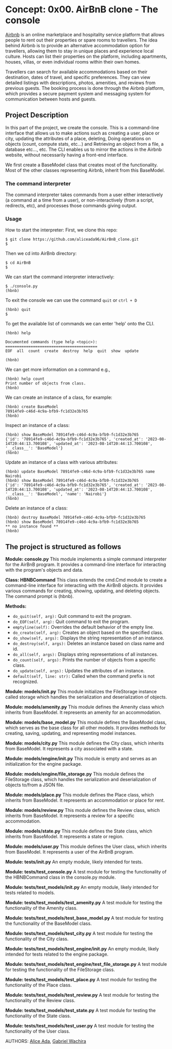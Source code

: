 # Concept: 0x00. AirBnB clone - The console

[Airbnb](https://airbnb.com) is an online marketplace and hospitality service platform that allows people to rent out their properties or spare rooms to travellers. The idea behind Airbnb is to provide an alternative accommodation option for travellers, allowing them to stay in unique places and experience local culture. Hosts can list their properties on the platform, including apartments, houses, villas, or even individual rooms within their own homes.

Travellers can search for available accommodations based on their destination, dates of travel, and specific preferences. They can view detailed listings with descriptions, photos, amenities, and reviews from previous guests. The booking process is done through the Airbnb platform, which provides a secure payment system and messaging system for communication between hosts and guests.

## Project Description

In this part of the project, we create the console. This is a command-line interface that allows us to make actions such as creating a user, place or city, updating the attributes of a place, deleting, Doing operations on objects (count, compute stats, etc…) and Retrieving an object from a file, a database etc…, etc. The CLI enables us to mirror the actions in the Airbnb website, without necessarily having a front-end interface.

We first create a BaseModel class that creates most of the functionality. Most of the other classes representing Airbnb, inherit from this BaseModel.

### The command interpreter

The command interpreter takes commands from a user either interactively (a command at a time from a user), or non-interactively (from a script, redirects, etc), and processes those commands giving output.

### Usage

How to start the interpreter:
First, we clone this repo:

    $ git clone https://github.com/aliceada96/AirBnB_clone.git
    $

Then we cd into AirBnb directory:

    $ cd AirBnB
    $

We can start the command interpreter interactively:

    $ ./console.py
    (hbnb)

To exit the console we can use the command `quit` or `ctrl + D`

    (hbnb) quit
    $

To get the available list of commands we can enter 'help' onto the CLI.

    (hbnb) help

    Documented commands (type help <topic>):
    ========================================
    EOF  all  count  create  destroy  help  quit  show  update

    (hbnb) 

We can get more information on a command e.g.,

    (hbnb) help count
    Print number of objects from class.
    (hbnb)

We can create an instance of a class, for example:

    (hbnb) create BaseModel
    78914fe9-c46d-4c9a-bfb9-fc1d32e3b765
    (hbnb)

Inspect an instance of a class:

    (hbnb) show BaseModel 78914fe9-c46d-4c9a-bfb9-fc1d32e3b765
    {'id': '78914fe9-c46d-4c9a-bfb9-fc1d32e3b765', 'created_at': '2023-08-14T20:44:13.700108', 'updated_at': '2023-08-14T20:44:13.700108', '__class__': 'BaseModel'}
    (hbnb)

Update an instance of a class with various attributes:

    (hbnb) update BaseModel 78914fe9-c46d-4c9a-bfb9-fc1d32e3b765 name Nairobi
    (hbnb) show BaseModel 78914fe9-c46d-4c9a-bfb9-fc1d32e3b765
    {'id': '78914fe9-c46d-4c9a-bfb9-fc1d32e3b765', 'created_at': '2023-08-14T20:44:13.700108', 'updated_at': '2023-08-14T20:44:13.700108', '__class__': 'BaseModel', 'name': 'Nairobi'}
    (hbnb)

Delete an instance of a class:

    (hbnb) destroy BaseModel 78914fe9-c46d-4c9a-bfb9-fc1d32e3b765
    (hbnb) show BaseModel 78914fe9-c46d-4c9a-bfb9-fc1d32e3b765
    ** no instance found **
    (hbnb)

## The project is structured as follows

**Module: console.py**
This module implements a simple command interpreter for the AirBnB program. It provides a command-line interface for interacting with the program's objects and data.

**Class: HBNBCommand**
This class extends the cmd.Cmd module to create a command-line interface for interacting with the AirBnB objects. It provides various commands for creating, showing, updating, and deleting objects. The command prompt is (hbnb).

**Methods:**

- `do_quit(self, arg):` Quit command to exit the program.
- `do_EOF(self, arg):` Quit command to exit the program.
- `emptyline(self):` Overrides the default behavior of the empty line.
- `do_create(self, arg):` Creates an object based on the specified class.
- `do_show(self, args):` Displays the string representation of an instance.
- `do_destroy(self, args):` Deletes an instance based on class name and id.
- `do_all(self, args):` Displays string representations of all instances.
- `do_count(self, args):` Prints the number of objects from a specific class.
- `do_update(self, args):` Updates the attributes of an instance.
- `default(self, line: str):` Called when the command prefix is not recognized.

**Module: models/init.py**
This module initializes the FileStorage instance called storage which handles the serialization and deserialization of objects.

**Module: models/amenity.py**
This module defines the Amenity class which inherits from BaseModel. It represents an amenity for an accommodation.

**Module: models/base_model.py**
This module defines the BaseModel class, which serves as the base class for all other models. It provides methods for creating, saving, updating, and representing model instances.

**Module: models/city.py**
This module defines the City class, which inherits from BaseModel. It represents a city associated with a state.

**Module: models/engine/init.py**
This module is empty and serves as an initialization for the engine package.

**Module: models/engine/file_storage.py**
This module defines the FileStorage class, which handles the serialization and deserialization of objects to/from a JSON file.

**Module: models/place.py**
This module defines the Place class, which inherits from BaseModel. It represents an accommodation or place for rent.

**Module: models/review.py**
This module defines the Review class, which inherits from BaseModel. It represents a review for a specific accommodation.

**Module: models/state.py**
This module defines the State class, which inherits from BaseModel. It represents a state or region.

**Module: models/user.py**
This module defines the User class, which inherits from BaseModel. It represents a user of the AirBnB program.

**Module: tests/init.py**
An empty module, likely intended for tests.

**Module: tests/test_console.py**
A test module for testing the functionality of the HBNBCommand class in the console.py module.

**Module: tests/test_models/init.py**
An empty module, likely intended for tests related to models.

**Module: tests/test_models/test_amenity.py**
A test module for testing the functionality of the Amenity class.

**Module: tests/test_models/test_base_model.py**
A test module for testing the functionality of the BaseModel class.

**Module: tests/test_models/test_city.py**
A test module for testing the functionality of the City class.

**Module: tests/test_models/test_engine/init.py**
An empty module, likely intended for tests related to the engine package.

**Module: tests/test_models/test_engine/test_file_storage.py**
A test module for testing the functionality of the FileStorage class.

**Module: tests/test_models/test_place.py**
A test module for testing the functionality of the Place class.

**Module: tests/test_models/test_review.py**
A test module for testing the functionality of the Review class.

**Module: tests/test_models/test_state.py**
A test module for testing the functionality of the State class.

**Module: tests/test_models/test_user.py**
A test module for testing the functionality of the User class.

AUTHORS:
[Alice Ada](https://github.com/aliceada96),
[Gabriel Wachira](https://github.com/Wachira-G)
